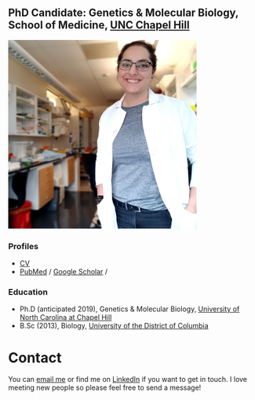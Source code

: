 

## PhD Candidate: Genetics & Molecular Biology, School of Medicine, [UNC Chapel Hill](http://www.unc.edu/)



<img src= "/img/aboutme.png"  style="zoom:75%;" />



### Profiles

- [CV](https://derekogle.com/resources/CV.pdf)
- [PubMed](https://www.ncbi.nlm.nih.gov/pubmed/?term=Beck%20R%5BAuthor%5D&cauthor=true&cauthor_uid=30675811) /  [Google Scholar](https://scholar.google.com/citations?user=srkMogQAAAAJ&hl=en) / 

### Education

- Ph.D (anticipated 2019), Genetics & Molecular Biology, [University of North Carolina at Chapel Hill](http://gmb.unc.edu/)
- B.Sc (2013), Biology, [University of the District of Columbia](http://www.udc.edu/)



# Contact

You can [email me](mailto:rowan.far@gmail.com?subject=Hello!) or find me on [LinkedIn](https://linkedin.com/in/rfbeck) if you want to get in touch. I love meeting new people so please feel free to send a message!